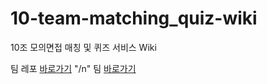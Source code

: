 # 10-team-matching_quiz-wiki
10조 모의면접 매칭 및 퀴즈 서비스 Wiki

팀 레포 [바로가기](https://github.com/orgs/100-hours-a-week/teams/10-1/repositories) "/n"
팀 [바로가기](https://github.com/orgs/100-hours-a-week/teams)

